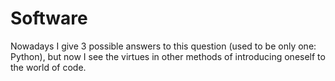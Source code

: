 Software
========



Nowadays I give 3 possible answers to this question (used to be only one: Python), but now I see the virtues in other methods of introducing oneself to the world of code.
